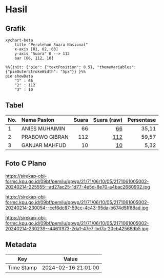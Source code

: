 # Hasil

## Grafik

```mermaid
xychart-beta
    title "Perolehan Suara Nasional"
    x-axis [01, 02, 03]
    y-axis "Suara" 0 --> 112
    bar [66, 112, 10]
```

```mermaid
%%{init: {"pie": {"textPosition": 0.5}, "themeVariables": {"pieOuterStrokeWidth": "5px"}} }%%
pie showData
    "1" : 66
    "2" : 112
    "3" : 10
```

## Tabel

| No. | Nama Paslon    | Suara | Suara (raw) | Persentase |
|:--- |:-------------- | -----:| -----------:| ----------:|
| 1   | ANIES MUHAIMIN | 66    | [66][p-1]   | 35,11      |
| 2   | PRABOWO GIBRAN | 112   | [112][p-2]  | 59,57      |
| 3   | GANJAR MAHFUD  | 10    | [10][p-3]   | 5,32       |


[p-1]: https://github.com/gigit-pemilu/pemilu-2024/blob/main/pilpres/hitung-suara/sub/21-kepulauan-riau/sub/71-kota-batam/sub/06-lubuk-baja/sub/1005-tanjung-uma/sub/002-tps/sub/paslon-1.txt
[p-2]: https://github.com/gigit-pemilu/pemilu-2024/blob/main/pilpres/hitung-suara/sub/21-kepulauan-riau/sub/71-kota-batam/sub/06-lubuk-baja/sub/1005-tanjung-uma/sub/002-tps/sub/paslon-2.txt
[p-3]: https://github.com/gigit-pemilu/pemilu-2024/blob/main/pilpres/hitung-suara/sub/21-kepulauan-riau/sub/71-kota-batam/sub/06-lubuk-baja/sub/1005-tanjung-uma/sub/002-tps/sub/paslon-3.txt

## Foto C Plano

https://sirekap-obj-formc.kpu.go.id/09bf/pemilu/ppwp/21/71/06/10/05/2171061005002-20240214-225555--ad27ac25-1d77-4e5d-8e70-a4bac2680902.jpg

https://sirekap-obj-formc.kpu.go.id/09bf/pemilu/ppwp/21/71/06/10/05/2171061005002-20240214-230054--cef6dc87-59cc-4c43-95da-b674d5ff88ad.jpg

https://sirekap-obj-formc.kpu.go.id/09bf/pemilu/ppwp/21/71/06/10/05/2171061005002-20240214-230239--4461f973-2da1-47e7-bd7a-20eb42568db5.jpg


## Metadata

| Key        | Value               |
| ---------- | ------------------- |
| Time Stamp | 2024-02-16 21:01:00 |



